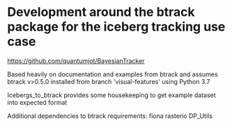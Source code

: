 # Development around the btrack package for the iceberg tracking use case

https://github.com/quantumjot/BayesianTracker

Based heavily on documentation and examples from btrack and assumes
btrack v>0.5.0 installed from branch 'visual-features' using Python 3.7

Icebergs_to_btrack provides some housekeeping to get example dataset into expected format


Additional dependencies to btrack requirements:
fiona
rasterio
DP_Utils
